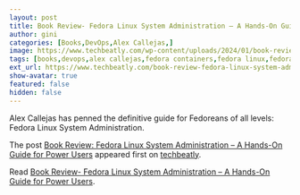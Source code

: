 ```yaml
---
layout: post
title: Book Review- Fedora Linux System Administration – A Hands-On Guide for Power Users
author: gini
categories: [Books,DevOps,Alex Callejas,]
image: https://www.techbeatly.com/wp-content/uploads/2024/01/book-review-fedora-linux-system-administration-1024x612.jpeg
tags: [books,devops,alex callejas,fedora containers,fedora linux,fedora network management,fedora system administration,fedora virtualization,fedora workstation configuration,gnome boxes,kvm,libvirt,linux system administration book,packt publishing,podman,qemu,selinux,]
ext_url: https://www.techbeatly.com/book-review-fedora-linux-system-administration/
show-avatar: true
featured: false
hidden: false
---
```


<p>Alex Callejas has penned the definitive guide for Fedoreans of all levels: Fedora Linux System Administration.</p>
<p>The post <a href="https://www.techbeatly.com/book-review-fedora-linux-system-administration/">Book Review: Fedora Linux System Administration &#8211; A Hands-On Guide for Power Users</a> appeared first on <a href="https://www.techbeatly.com">techbeatly</a>.</p>

Read [Book Review- Fedora Linux System Administration – A Hands-On Guide for Power Users](https://www.techbeatly.com/book-review-fedora-linux-system-administration/).